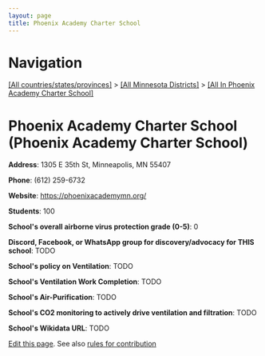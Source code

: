 ```yaml
---
layout: page
title: Phoenix Academy Charter School
---
```

# Navigation

[[All countries/states/provinces]](../../..) > [[All Minnesota Districts]](../..) > [[All In Phoenix Academy Charter School]](..)

# Phoenix Academy Charter School (Phoenix Academy Charter School)

**Address**: 1305 E 35th St, Minneapolis, MN 55407

**Phone**: (612) 259-6732

**Website**: <https://phoenixacademymn.org/>

**Students**: 100

**School's overall airborne virus protection grade (0-5)**: 0

**Discord, Facebook, or WhatsApp group for discovery/advocacy for THIS school**: TODO

**School's policy on Ventilation**: TODO

**School's Ventilation Work Completion**: TODO

**School's Air-Purification**: TODO

**School's CO2 monitoring to actively drive ventilation and filtration**: TODO

**School's Wikidata URL**: TODO


[Edit this page](https://github.com/ventilate-schools/MN/edit/main/./Phoenix_Academy_Charter_School/Phoenix_Academy_Charter_School.md). See also [rules for contribution](../../../contribution-rules/)
